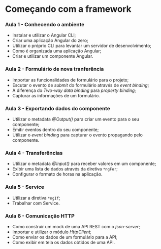 # Começando com a framework

### Aula 1 - Conhecendo o ambiente

- Instalar e utilizar o Angular CLI;
- Criar uma aplicação Angular do zero;
- Utilizar o próprio CLI para levantar um servidor de desenvolvimento;
- Como é organizada uma aplicação Angular;
- Criar e utilizar um componente Angular.

### Aula 2 - Formulário de nova tranferência

- Importar as funcionalidades de formulário para o projeto;
- Escutar o evento de _submit_ do formulário através de _event binding_;
- A diferença do _Two-way data binding_ para _property binding_;
- Capturar as informações de um formulário.

### Aula 3 - Exportando dados do componente

- Utilizar o metadata _@Output()_ para criar um evento para o seu componente;
- Emitir eventos dentro do seu componente;
- Utilizar o _event binding_ para capturar o evento propagando pelo componente.

### Aula 4 - Transferências

- Utilizar o metadata _@Input()_ para receber valores em um componente;
- Exibir uma lista de dados através da diretiva `*ngFor`;
- Configurar o formato de horas na aplicação.

### Aula 5 - Service

- Utilizar a diretiva `*ngIf`;
- Trabalhar com Service.

### Aula 6 - Comunicação HTTP

- Como construir um mock de uma API REST com o _json-server_;
- Importar e utilizar o módulo _HttpClient_;
- Como enviar os dados de um formulário para a API;
- Como exibir em tela os dados obtidos de uma API.
